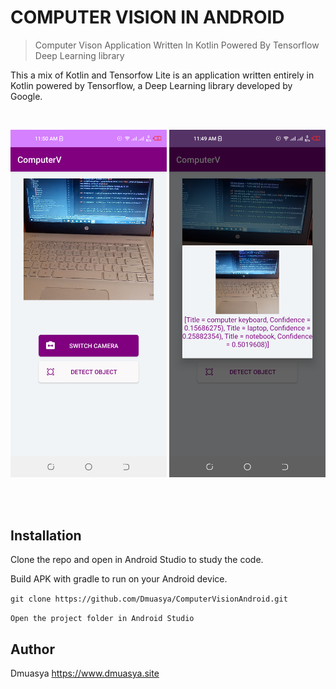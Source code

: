# COMPUTER VISION IN ANDROID

> Computer Vison Application Written In Kotlin Powered By Tensorflow Deep Learning library

This a mix of Kotlin and Tensorfow Lite is an application written entirely in Kotlin
powered by Tensorflow, a Deep Learning library developed by Google.

<br>
<p align="center">

  <img src="https://github.com/Dmuasya/ComputerVisionAndroid/blob/master/c1.png" width="250">

   <img src="https://github.com/Dmuasya/ComputerVisionAndroid/blob/master/c2.png" width="250">


   </p>
<br>
<br>

## Installation

Clone the repo and open in Android Studio to study the code.

Build APK with gradle to run on your Android device.


``git clone https://github.com/Dmuasya/ComputerVisionAndroid.git ``

``Open the project folder in Android Studio``


## Author

Dmuasya https://www.dmuasya.site


